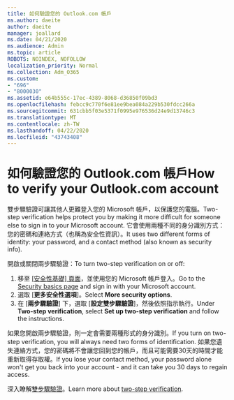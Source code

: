 ```yaml
---
title: 如何驗證您的 Outlook.com 帳戶
ms.author: daeite
author: daeite
manager: joallard
ms.date: 04/21/2020
ms.audience: Admin
ms.topic: article
ROBOTS: NOINDEX, NOFOLLOW
localization_priority: Normal
ms.collection: Adm_O365
ms.custom:
- "696"
- "8000030"
ms.assetid: e64b555c-17ec-4389-8068-d36850f09bd3
ms.openlocfilehash: febcc9c770f6e81ee9bea084a229b530fdcc266a
ms.sourcegitcommit: 631cbb5f03e5371f0995e976536d24e9d13746c3
ms.translationtype: MT
ms.contentlocale: zh-TW
ms.lasthandoff: 04/22/2020
ms.locfileid: "43743408"
---
```

# <a name="how-to-verify-your-outlookcom-account"></a><span data-ttu-id="df332-102">如何驗證您的 Outlook.com 帳戶</span><span class="sxs-lookup"><span data-stu-id="df332-102">How to verify your Outlook.com account</span></span>

<span data-ttu-id="df332-103">雙步驟驗證可讓其他人更難登入您的 Microsoft 帳戶，以保護您的電腦。</span><span class="sxs-lookup"><span data-stu-id="df332-103">Two-step verification helps protect you by making it more difficult for someone else to sign in to your Microsoft account.</span></span> <span data-ttu-id="df332-104">它會使用兩種不同的身分識別方式：您的密碼和連絡方式（也稱為安全性資訊）。</span><span class="sxs-lookup"><span data-stu-id="df332-104">It uses two different forms of identity: your password, and a contact method (also known as security info).</span></span>
  
<span data-ttu-id="df332-105">開啟或關閉兩步驟驗證：</span><span class="sxs-lookup"><span data-stu-id="df332-105">To turn two-step verification on or off:</span></span>
  
1. <span data-ttu-id="df332-106">移至 [[安全性基礎] 頁面](https://go.microsoft.com/fwlink/?linkid=842325)，並使用您的 Microsoft 帳戶登入。</span><span class="sxs-lookup"><span data-stu-id="df332-106">Go to the [Security basics page](https://go.microsoft.com/fwlink/?linkid=842325) and sign in with your Microsoft account.</span></span>
2. <span data-ttu-id="df332-107">選取 [**更多安全性選項**]。</span><span class="sxs-lookup"><span data-stu-id="df332-107">Select **More security options**.</span></span>
3. <span data-ttu-id="df332-108">在 [**兩步驟驗證**] 下，選取 [**設定雙步驟驗證**]，然後依照指示執行。</span><span class="sxs-lookup"><span data-stu-id="df332-108">Under **Two-step verification**, select **Set up two-step verification** and follow the instructions.</span></span>

<span data-ttu-id="df332-109">如果您開啟兩步驟驗證，則一定會需要兩種形式的身分識別。</span><span class="sxs-lookup"><span data-stu-id="df332-109">If you turn on two-step verification, you will always need two forms of identification.</span></span> <span data-ttu-id="df332-110">如果您遺失連絡方式，您的密碼將不會讓您回到您的帳戶，而且可能需要30天的時間才能重新取得存取權。</span><span class="sxs-lookup"><span data-stu-id="df332-110">If you lose your contact method, your password alone won't get you back into your account - and it can take you 30 days to regain access.</span></span>
  
<span data-ttu-id="df332-111">深入瞭解[雙步驟驗證](https://go.microsoft.com/fwlink/?linkid=872270)。</span><span class="sxs-lookup"><span data-stu-id="df332-111">Learn more about [two-step verification](https://go.microsoft.com/fwlink/?linkid=872270).</span></span>
  